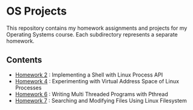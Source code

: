 # OS Projects

This repository contains my homework assignments and projects for my Operating Systems course. Each subdirectory represents a separate homework.

## Contents

- [Homework 2](./Homework2) : Implementing a Shell with Linux Process API
- [Homework 4](./Homework4) : Experimenting with Virtual Address Space of Linux Processes
- [Homework 6](./Homework6) : Writing Multi Threaded Programs with Pthread
- [Homework 7](./Homework7) : Searching and Modifying Files Using Linux Filesystem

